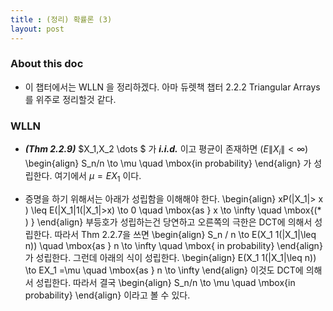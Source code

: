 ```yaml
---
title : (정리) 확률론 (3) 
layout: post
--- 
```


### About this doc 

- 이 챕터에서는 WLLN 을 정리하겠다. 아마 듀렛책 챕터 2.2.2 Triangular Arrays 를 위주로 정리할것 같다. 

### WLLN 

- ***(Thm 2.2.9)*** $X_1,X_2 \dots $ 가 ***i.i.d.*** 이고 평균이 존재하면 ($E\|X_i\|<\infty$) 
\begin{align}
S_n/n \to \mu \quad \mbox{in probability} 
\end{align}
가 성립한다. 여기에서 $\mu=EX_1$ 이다. 

- 증명을 하기 위해서는 아래가 성립함을 이해해야 한다. 
\begin{align}
xP(\|X_1\|> x ) \leq E(\|X_1\|1(\|X_1\|>x) \to 0 \quad \mbox{as } x \to \infty \quad \mbox{(* ) }
\end{align}
부등호가 성립하는건 당연하고 오른쪽의 극한은 DCT에 의해서 성립한다. 따라서 Thm 2.2.7을 쓰면 
\begin{align}
S_n / n \to E(X_1 1(\|X_1\|\leq n)) \quad \mbox{as } n \to \infty \quad \mbox{ in probability} 
\end{align} 
가 성립한다. 그런데 아래의 식이 성립한다. 
\begin{align}
E(X_1 1(\|X_1\|\leq n)) \to EX_1 =\mu \quad \mbox{as } n \to \infty 
\end{align}
이것도 DCT에 의해서 성립한다. 따라서 결국 
\begin{align}
S_n/n \to \mu \quad \mbox{in probability} 
\end{align}
이라고 볼 수 있다. 



